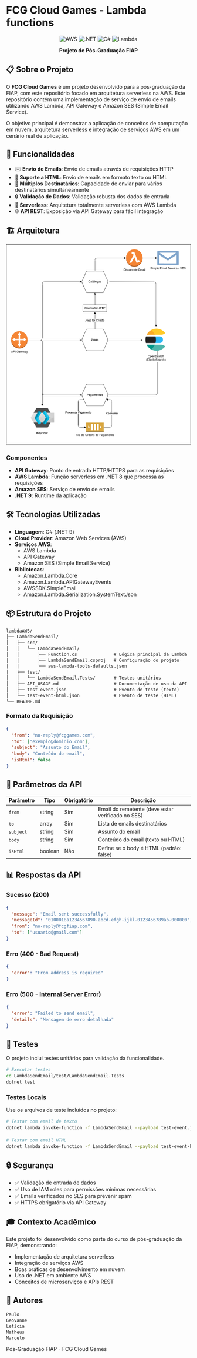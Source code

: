 # FCG Cloud Games - Lambda functions

<div align="center">
  
![AWS](https://img.shields.io/badge/AWS-232F3E?style=for-the-badge&logo=amazon-aws&logoColor=white)
![.NET](https://img.shields.io/badge/.NET-512BD4?style=for-the-badge&logo=dotnet&logoColor=white)
![C#](https://img.shields.io/badge/C%23-239120?style=for-the-badge&logo=c-sharp&logoColor=white)
![Lambda](https://img.shields.io/badge/AWS_Lambda-FF9900?style=for-the-badge&logo=aws-lambda&logoColor=white)

**Projeto de Pós-Graduação FIAP**

</div>

## 📋 Sobre o Projeto

O **FCG Cloud Games** é um projeto desenvolvido para a pós-graduação da FIAP, com este repositório focado em arquitetura serverless na AWS. Este repositório contém uma implementação de serviço de envio de emails utilizando AWS Lambda, API Gateway e Amazon SES (Simple Email Service).

O objetivo principal é demonstrar a aplicação de conceitos de computação em nuvem, arquitetura serverless e integração de serviços AWS em um cenário real de aplicação.

## 🎯 Funcionalidades

- ✉️ **Envio de Emails**: Envio de emails através de requisições HTTP
- 📧 **Suporte a HTML**: Envio de emails em formato texto ou HTML
- 👥 **Múltiplos Destinatários**: Capacidade de enviar para vários destinatários simultaneamente
- 🔒 **Validação de Dados**: Validação robusta dos dados de entrada
- 🚀 **Serverless**: Arquitetura totalmente serverless com AWS Lambda
- 🌐 **API REST**: Exposição via API Gateway para fácil integração

## 🏗️ Arquitetura

<img src="https://raw.githubusercontent.com/PauloBusch/fcg-iac-terraform/main/docs/fcg-architecture-microservices-diagram.drawio.png"></img>

### Componentes

- **API Gateway**: Ponto de entrada HTTP/HTTPS para as requisições
- **AWS Lambda**: Função serverless em .NET 8 que processa as requisições
- **Amazon SES**: Serviço de envio de emails
- **.NET 9**: Runtime da aplicação

## 🛠️ Tecnologias Utilizadas

- **Linguagem**: C# (.NET 9)
- **Cloud Provider**: Amazon Web Services (AWS)
- **Serviços AWS**:
  - AWS Lambda
  - API Gateway
  - Amazon SES (Simple Email Service)
- **Bibliotecas**:
  - Amazon.Lambda.Core
  - Amazon.Lambda.APIGatewayEvents
  - AWSSDK.SimpleEmail
  - Amazon.Lambda.Serialization.SystemTextJson

## 📦 Estrutura do Projeto

```
lambdaAWS/
├── LambdaSendEmail/
│   ├── src/
│   │   └── LambdaSendEmail/
│   │       ├── Function.cs              # Lógica principal da Lambda
│   │       ├── LambdaSendEmail.csproj   # Configuração do projeto
│   │       └── aws-lambda-tools-defaults.json
│   ├── test/
│   │   └── LambdaSendEmail.Tests/       # Testes unitários
│   ├── API_USAGE.md                     # Documentação de uso da API
│   ├── test-event.json                  # Evento de teste (texto)
│   └── test-event-html.json             # Evento de teste (HTML)
└── README.md
```

### Formato da Requisição

```json
{
  "from": "no-reply@fcggames.com",
  "to": ["exemplo@dominio.com"],
  "subject": "Assunto do Email",
  "body": "Conteúdo do email",
  "isHtml": false
}
```

## 📝 Parâmetros da API

| Parâmetro | Tipo | Obrigatório | Descrição |
|-----------|------|-------------|-----------|
| `from` | string | Sim | Email do remetente (deve estar verificado no SES) |
| `to` | array | Sim | Lista de emails destinatários |
| `subject` | string | Sim | Assunto do email |
| `body` | string | Sim | Conteúdo do email (texto ou HTML) |
| `isHtml` | boolean | Não | Define se o body é HTML (padrão: false) |

## 📊 Respostas da API

### Sucesso (200)
```json
{
  "message": "Email sent successfully",
  "messageId": "0100018a1234567890-abcd-efgh-ijkl-0123456789ab-000000",
  "from": "no-reply@fcgfiap.com",
  "to": ["usuario@gmail.com"]
}
```

### Erro (400 - Bad Request)
```json
{
  "error": "From address is required"
}
```

### Erro (500 - Internal Server Error)
```json
{
  "error": "Failed to send email",
  "details": "Mensagem de erro detalhada"
}
```

## 🧪 Testes

O projeto inclui testes unitários para validação da funcionalidade.

```bash
# Executar testes
cd LambdaSendEmail/test/LambdaSendEmail.Tests
dotnet test
```

### Testes Locais

Use os arquivos de teste incluídos no projeto:

```bash
# Testar com email de texto
dotnet lambda invoke-function -f LambdaSendEmail --payload test-event.json

# Testar com email HTML
dotnet lambda invoke-function -f LambdaSendEmail --payload test-event-html.json
```

## 🔒 Segurança

- ✅ Validação de entrada de dados
- ✅ Uso de IAM roles para permissões mínimas necessárias
- ✅ Emails verificados no SES para prevenir spam
- ✅ HTTPS obrigatório via API Gateway

## 🎓 Contexto Acadêmico

Este projeto foi desenvolvido como parte do curso de pós-graduação da FIAP, demonstrando:

- Implementação de arquitetura serverless
- Integração de serviços AWS
- Boas práticas de desenvolvimento em nuvem
- Uso de .NET em ambiente AWS
- Conceitos de microserviços e APIs REST

## 👥 Autores


    Paulo
    Geovanne
    Letícia
    Matheus
    Marcelo
Pós-Graduação FIAP - FCG Cloud Games
